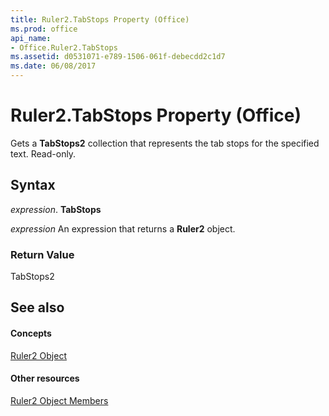 ```yaml
---
title: Ruler2.TabStops Property (Office)
ms.prod: office
api_name:
- Office.Ruler2.TabStops
ms.assetid: d0531071-e789-1506-061f-debecdd2c1d7
ms.date: 06/08/2017
---
```



# Ruler2.TabStops Property (Office)

Gets a  **TabStops2** collection that represents the tab stops for the specified text. Read-only.


## Syntax

 _expression_. **TabStops**

 _expression_ An expression that returns a **Ruler2** object.


### Return Value

TabStops2


## See also


#### Concepts


[Ruler2 Object](ruler2-object-office.md)
#### Other resources


[Ruler2 Object Members](ruler2-members-office.md)

